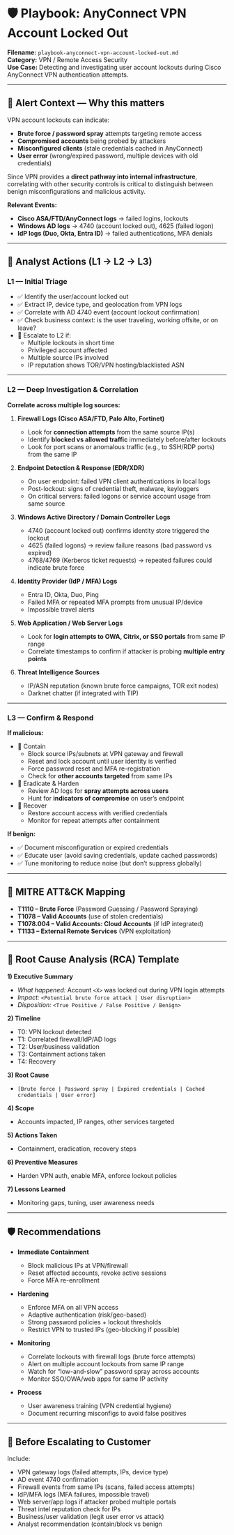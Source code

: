 # 🛡️ Playbook: AnyConnect VPN Account Locked Out

**Filename:** `playbook-anyconnect-vpn-account-locked-out.md`  
**Category:** VPN / Remote Access Security  
**Use Case:** Detecting and investigating user account lockouts during Cisco AnyConnect VPN authentication attempts.

---

## 🎯 Alert Context — Why this matters
VPN account lockouts can indicate:
- **Brute force / password spray** attempts targeting remote access  
- **Compromised accounts** being probed by attackers  
- **Misconfigured clients** (stale credentials cached in AnyConnect)  
- **User error** (wrong/expired password, multiple devices with old credentials)  

Since VPN provides a **direct pathway into internal infrastructure**, correlating with other security controls is critical to distinguish between benign misconfigurations and malicious activity.

**Relevant Events:**
- **Cisco ASA/FTD/AnyConnect logs** → failed logins, lockouts  
- **Windows AD logs** → 4740 (account locked out), 4625 (failed logon)  
- **IdP logs (Duo, Okta, Entra ID)** → failed authentications, MFA denials  

---

## 🧭 Analyst Actions (L1 → L2 → L3)

### L1 — Initial Triage
- ✅ Identify the user/account locked out  
- ✅ Extract IP, device type, and geolocation from VPN logs  
- ✅ Correlate with AD 4740 event (account lockout confirmation)  
- ✅ Check business context: is the user traveling, working offsite, or on leave?  
- 🚩 Escalate to L2 if:
  - Multiple lockouts in short time  
  - Privileged account affected  
  - Multiple source IPs involved  
  - IP reputation shows TOR/VPN hosting/blacklisted ASN  

---

### L2 — Deep Investigation & Correlation
**Correlate across multiple log sources:**

1. **Firewall Logs (Cisco ASA/FTD, Palo Alto, Fortinet)**  
   - Look for **connection attempts** from the same source IP(s)  
   - Identify **blocked vs allowed traffic** immediately before/after lockouts  
   - Look for port scans or anomalous traffic (e.g., to SSH/RDP ports) from the same IP  

2. **Endpoint Detection & Response (EDR/XDR)**  
   - On user endpoint: failed VPN client authentications in local logs  
   - Post-lockout: signs of credential theft, malware, keyloggers  
   - On critical servers: failed logons or service account usage from same source  

3. **Windows Active Directory / Domain Controller Logs**  
   - 4740 (account locked out) confirms identity store triggered the lockout  
   - 4625 (failed logons) → review failure reasons (bad password vs expired)  
   - 4768/4769 (Kerberos ticket requests) → repeated failures could indicate brute force  

4. **Identity Provider (IdP / MFA) Logs**  
   - Entra ID, Okta, Duo, Ping  
   - Failed MFA or repeated MFA prompts from unusual IP/device  
   - Impossible travel alerts  

5. **Web Application / Web Server Logs**  
   - Look for **login attempts to OWA, Citrix, or SSO portals** from same IP range  
   - Correlate timestamps to confirm if attacker is probing **multiple entry points**  

6. **Threat Intelligence Sources**  
   - IP/ASN reputation (known brute force campaigns, TOR exit nodes)  
   - Darknet chatter (if integrated with TIP)  

---

### L3 — Confirm & Respond
**If malicious:**
- 🛑 Contain  
  - Block source IPs/subnets at VPN gateway and firewall  
  - Reset and lock account until user identity is verified  
  - Force password reset and MFA re-registration  
  - Check for **other accounts targeted** from same IPs  
- 🔎 Eradicate & Harden  
  - Review AD logs for **spray attempts across users**  
  - Hunt for **indicators of compromise** on user’s endpoint  
- 🔁 Recover  
  - Restore account access with verified credentials  
  - Monitor for repeat attempts after containment  

**If benign:**
- ✅ Document misconfiguration or expired credentials  
- ✅ Educate user (avoid saving credentials, update cached passwords)  
- ✅ Tune monitoring to reduce noise (but don’t suppress globally)  

---

## 🧩 MITRE ATT&CK Mapping
- **T1110 – Brute Force** (Password Guessing / Password Spraying)  
- **T1078 – Valid Accounts** (use of stolen credentials)  
- **T1078.004 – Valid Accounts: Cloud Accounts** (if IdP integrated)  
- **T1133 – External Remote Services** (VPN exploitation)  

---

## 📝 Root Cause Analysis (RCA) Template

**1) Executive Summary**  
- *What happened:* Account `<X>` was locked out during VPN login attempts  
- *Impact:* `<Potential brute force attack | User disruption>`  
- *Disposition:* `<True Positive / False Positive / Benign>`  

**2) Timeline**  
- T0: VPN lockout detected  
- T1: Correlated firewall/IdP/AD logs  
- T2: User/business validation  
- T3: Containment actions taken  
- T4: Recovery  

**3) Root Cause**  
- `[Brute force | Password spray | Expired credentials | Cached credentials | User error]`  

**4) Scope**  
- Accounts impacted, IP ranges, other services targeted  

**5) Actions Taken**  
- Containment, eradication, recovery steps  

**6) Preventive Measures**  
- Harden VPN auth, enable MFA, enforce lockout policies  

**7) Lessons Learned**  
- Monitoring gaps, tuning, user awareness needs  

---

## 🛡 Recommendations

- **Immediate Containment**
  - Block malicious IPs at VPN/firewall  
  - Reset affected accounts, revoke active sessions  
  - Force MFA re-enrollment  

- **Hardening**
  - Enforce MFA on all VPN access  
  - Adaptive authentication (risk/geo-based)  
  - Strong password policies + lockout thresholds  
  - Restrict VPN to trusted IPs (geo-blocking if possible)  

- **Monitoring**
  - Correlate lockouts with firewall logs (brute force attempts)  
  - Alert on multiple account lockouts from same IP range  
  - Watch for “low-and-slow” password spray across accounts  
  - Monitor SSO/OWA/web apps for same IP activity  

- **Process**
  - User awareness training (VPN credential hygiene)  
  - Document recurring misconfigs to avoid false positives  

---

## 📎 Before Escalating to Customer

Include:
- VPN gateway logs (failed attempts, IPs, device type)  
- AD event 4740 confirmation  
- Firewall events from same IPs (scans, failed access attempts)  
- IdP/MFA logs (MFA failures, impossible travel)  
- Web server/app logs if attacker probed multiple portals  
- Threat intel reputation check for IPs  
- Business/user validation (legit user error vs attack)  
- Analyst recommendation (contain/block vs benign 

